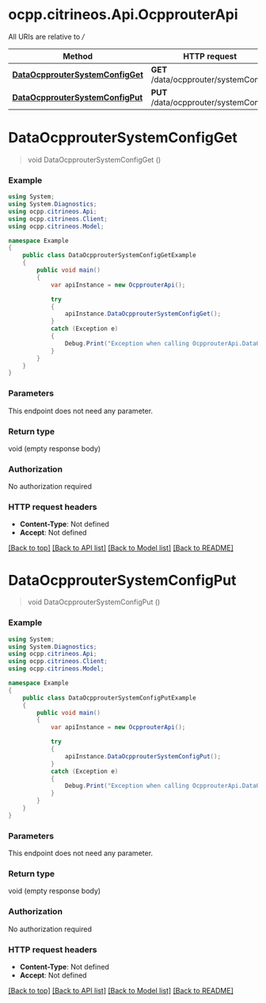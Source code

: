 # ocpp.citrineos.Api.OcpprouterApi

All URIs are relative to */*

Method | HTTP request | Description
------------- | ------------- | -------------
[**DataOcpprouterSystemConfigGet**](OcpprouterApi.md#dataocpproutersystemconfigget) | **GET** /data/ocpprouter/systemConfig | 
[**DataOcpprouterSystemConfigPut**](OcpprouterApi.md#dataocpproutersystemconfigput) | **PUT** /data/ocpprouter/systemConfig | 

<a name="dataocpproutersystemconfigget"></a>
# **DataOcpprouterSystemConfigGet**
> void DataOcpprouterSystemConfigGet ()



### Example
```csharp
using System;
using System.Diagnostics;
using ocpp.citrineos.Api;
using ocpp.citrineos.Client;
using ocpp.citrineos.Model;

namespace Example
{
    public class DataOcpprouterSystemConfigGetExample
    {
        public void main()
        {
            var apiInstance = new OcpprouterApi();

            try
            {
                apiInstance.DataOcpprouterSystemConfigGet();
            }
            catch (Exception e)
            {
                Debug.Print("Exception when calling OcpprouterApi.DataOcpprouterSystemConfigGet: " + e.Message );
            }
        }
    }
}
```

### Parameters
This endpoint does not need any parameter.

### Return type

void (empty response body)

### Authorization

No authorization required

### HTTP request headers

 - **Content-Type**: Not defined
 - **Accept**: Not defined

[[Back to top]](#) [[Back to API list]](../README.md#documentation-for-api-endpoints) [[Back to Model list]](../README.md#documentation-for-models) [[Back to README]](../README.md)
<a name="dataocpproutersystemconfigput"></a>
# **DataOcpprouterSystemConfigPut**
> void DataOcpprouterSystemConfigPut ()



### Example
```csharp
using System;
using System.Diagnostics;
using ocpp.citrineos.Api;
using ocpp.citrineos.Client;
using ocpp.citrineos.Model;

namespace Example
{
    public class DataOcpprouterSystemConfigPutExample
    {
        public void main()
        {
            var apiInstance = new OcpprouterApi();

            try
            {
                apiInstance.DataOcpprouterSystemConfigPut();
            }
            catch (Exception e)
            {
                Debug.Print("Exception when calling OcpprouterApi.DataOcpprouterSystemConfigPut: " + e.Message );
            }
        }
    }
}
```

### Parameters
This endpoint does not need any parameter.

### Return type

void (empty response body)

### Authorization

No authorization required

### HTTP request headers

 - **Content-Type**: Not defined
 - **Accept**: Not defined

[[Back to top]](#) [[Back to API list]](../README.md#documentation-for-api-endpoints) [[Back to Model list]](../README.md#documentation-for-models) [[Back to README]](../README.md)
